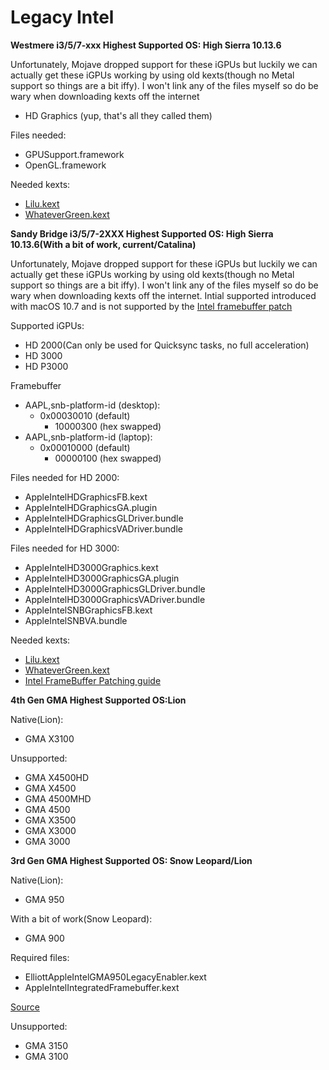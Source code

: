 # Legacy Intel


**Westmere i3/5/7-xxx Highest Supported OS: High Sierra 10.13.6**

Unfortunately, Mojave dropped support for these iGPUs but luckily we can actually get these iGPUs working by using old kexts\(though no Metal support so things are a bit iffy\). I won't link any of the files myself so do be wary when downloading kexts off the internet

* HD Graphics \(yup, that's all they called them\)

Files needed:

* GPUSupport.framework
* OpenGL.framework

Needed kexts:

* [Lilu.kext](https://github.com/acidanthera/Lilu/releases)
* [WhateverGreen.kext](https://github.com/acidanthera/WhateverGreen/releases)

**Sandy Bridge i3/5/7-2XXX Highest Supported OS: High Sierra 10.13.6\(With a bit of work, current/Catalina\)**

Unfortunately, Mojave dropped support for these iGPUs but luckily we can actually get these iGPUs working by using old kexts\(though no Metal support so things are a bit iffy\). I won't link any of the files myself so do be wary when downloading kexts off the internet. Intial supported introduced with macOS 10.7 and is not supported by the [Intel framebuffer patch](https://www.insanelymac.com/forum/topic/334899-intel-framebuffer-patching-using-whatevergreen/?tab=comments#comment-2626271)

Supported iGPUs:

* HD 2000\(Can only be used for Quicksync tasks, no full acceleration\)
* HD 3000
* HD P3000

Framebuffer

* AAPL,snb-platform-id \(desktop\): 
  * 0x00030010 \(default\)
    * 10000300 \(hex swapped\)
* AAPL,snb-platform-id \(laptop\): 
  * 0x00010000 \(default\)
    * 00000100 \(hex swapped\)

Files needed for HD 2000:

* AppleIntelHDGraphicsFB.kext
* AppleIntelHDGraphicsGA.plugin
* AppleIntelHDGraphicsGLDriver.bundle
* AppleIntelHDGraphicsVADriver.bundle

Files needed for HD 3000:

* AppleIntelHD3000Graphics.kext
* AppleIntelHD3000GraphicsGA.plugin
* AppleIntelHD3000GraphicsGLDriver.bundle
* AppleIntelHD3000GraphicsVADriver.bundle
* AppleIntelSNBGraphicsFB.kext
* AppleIntelSNBVA.bundle

Needed kexts:

* [Lilu.kext](https://github.com/acidanthera/Lilu/releases)
* [WhateverGreen.kext](https://github.com/acidanthera/WhateverGreen/releases)
* [Intel FrameBuffer Patching guide](https://www.insanelymac.com/forum/topic/334899-intel-framebuffer-patching-using-whatevergreen/?tab=comments#comment-2626271)


**4th Gen GMA Highest Supported OS:Lion**

Native\(Lion\):

* GMA X3100

Unsupported:

* GMA X4500HD
* GMA X4500
* GMA 4500MHD
* GMA 4500
* GMA X3500
* GMA X3000
* GMA 3000

**3rd Gen GMA Highest Supported OS: Snow Leopard/Lion**

Native\(Lion\):

* GMA 950

With a bit of work\(Snow Leopard\):

* GMA 900

Required files:

* ElliottAppleIntelGMA950LegacyEnabler.kext
* AppleIntelIntegratedFramebuffer.kext

[Source](https://www.insanelymac.com/forum/topic/284885-guide-1068-on-a-dell-optiplex-gx280/)

Unsupported:

* GMA 3150
* GMA 3100


